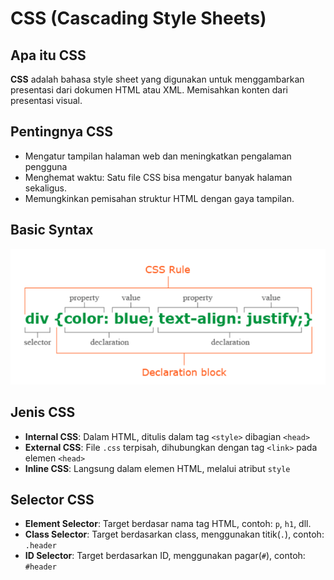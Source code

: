 # CSS (Cascading Style Sheets)

## Apa itu CSS

**CSS** adalah bahasa style sheet yang digunakan untuk menggambarkan presentasi dari dokumen HTML atau XML. Memisahkan konten dari presentasi visual.

## Pentingnya CSS

- Mengatur tampilan halaman web dan meningkatkan pengalaman pengguna
- Menghemat waktu: Satu file CSS bisa mengatur banyak halaman sekaligus.
- Memungkinkan pemisahan struktur HTML dengan gaya tampilan.

## Basic Syntax

![CSS_Basic](/assets/Materi_3/CSS_Basic.png)

## Jenis CSS

- **Internal CSS**: Dalam HTML, ditulis dalam tag `<style>` dibagian `<head>`
- **External CSS**: File `.css` terpisah, dihubungkan dengan tag `<link>` pada elemen `<head>`
- **Inline CSS**: Langsung dalam elemen HTML, melalui atribut `style`

## Selector CSS

- **Element Selector**: Target berdasar nama tag HTML, contoh: `p`, `h1`, dll.
- **Class Selector**: Target berdasarkan class, menggunakan titik(`.`), contoh: `.header`
- **ID Selector**: Target berdasarkan ID, menggunakan pagar(`#`), contoh: `#header`

